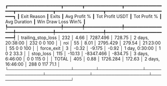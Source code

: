 ┏━━━━━━━━━━━━━━━━━━━━┳━━━━━━━┳━━━━━━━━━━━━━━┳━━━━━━━━━━━━━━━━━┳━━━━━━━━━━━━━━┳━━━━━━━━━━━━━━━━━━┳━━━━━━━━━━━━━━━━━━━━━━━━┓
┃        Exit Reason ┃ Exits ┃ Avg Profit % ┃ Tot Profit USDT ┃ Tot Profit % ┃     Avg Duration ┃  Win  Draw  Loss  Win% ┃
┡━━━━━━━━━━━━━━━━━━━━╇━━━━━━━╇━━━━━━━━━━━━━━╇━━━━━━━━━━━━━━━━━╇━━━━━━━━━━━━━━╇━━━━━━━━━━━━━━━━━━╇━━━━━━━━━━━━━━━━━━━━━━━━┩
│ trailing_stop_loss │   232 │         4.66 │        7287.496 │       728.75 │ 2 days, 20:38:00 │  232     0     0   100 │
│                roi │    55 │         8.01 │        2795.429 │       279.54 │         21:23:00 │   55     0     0   100 │
│         force_exit │     3 │        -0.32 │          -9.175 │        -0.92 │   1 day, 0:30:00 │    1     0     2  33.3 │
│          stop_loss │   115 │       -10.13 │       -8347.466 │      -834.75 │  3 days, 6:46:00 │    0     0   115     0 │
│              TOTAL │   405 │         0.88 │        1726.284 │       172.63 │ 2 days, 16:46:00 │  288     0   117  71.1 │
└────────────────────┴───────┴──────────────┴─────────────────┴──────────────┴──────────────────┴────────────────────────┘
